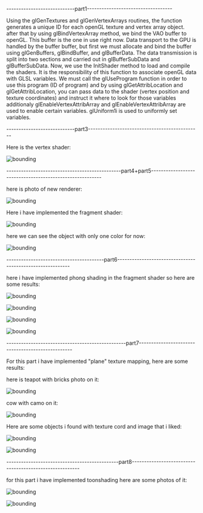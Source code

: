 ----------------------------part1-----------------------------------


Using the glGenTextures and glGenVertexArrays routines, the function generates a unique ID for each openGL texture and vertex array object. after that by using glBindVertexArray method, we bind the VAO buffer to openGL. This buffer is the one in use right now. Data transport to the GPU is handled by the buffer buffer, but first we must allocate and bind the buffer using glGenBuffers, glBindBuffer, and glBufferData. The data transmission is split into two sections and carried out in glBufferSubData and glBufferSubData. Now, we use the InitShader method to load and compile the shaders. It is the responsibility of this function to associate openGL data with GLSL variables. We must call the glUseProgram function in order to use this program (ID of program) and by using glGetAttribLocation and glGetAttribLocation, you can pass data to the shader (vertex position and texture coordinates) and instruct it where to look for those variables additionaly glEnableVertexAttribArray and glEnableVertexAttribArray are used to enable certain variables.  glUniform1i is used to uniformly set variables.


----------------------------part3----------------------------------------------


Here is the vertex shader:

![bounding](vshader.png "bounding")




-----------------------------------------------part4+part5---------------------------------------------------------

here is photo of new renderer:



![bounding](r.png "bounding")




Here i have implemented the fragment shader:


![bounding](fshader.png "bounding")


here we can see the object with only one color for now:


![bounding](onecolor.png "bounding")



----------------------------------------part6----------------------------------------------------------

here i have implemented phong shading in the fragment shader so here are some results:



![bounding](SIMP.png "bounding")


![bounding](anotherbunnypng.png "bounding")


![bounding](cow.png "bounding")


![bounding](rabbit.png "bounding")


-------------------------------------------------part7--------------------------------------------------

For this part i have implemented "plane" texture mapping, here are some results:


here is teapot with bricks photo on it:

![bounding](PLANZ.png "bounding")


cow with camo on it:

![bounding](camocow.png "bounding")



Here are some objects i found with texture cord and image that i liked:

![bounding](texsimp.png "bounding")


![bounding](cowtex.png "bounding")




----------------------------------------------part8--------------------------------------------------------

for this part i have implemented toonshading here are some photos of it:


![bounding](toon.png "bounding")


![bounding](toon2.png "bounding")


